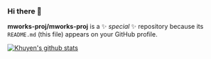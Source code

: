 ### Hi there 👋

**mworks-proj/mworks-proj** is a ✨ _special_ ✨ repository because its `README.md` (this file) appears on your GitHub profile.

[![Khuyen's github stats](https://github-readme-stats.vercel.app/api?username=mworks-proj&count_private=true&show_icons=true&theme=radical&hide_rank=false)](https://github.com/mworks-proj/github-readme-stats)
